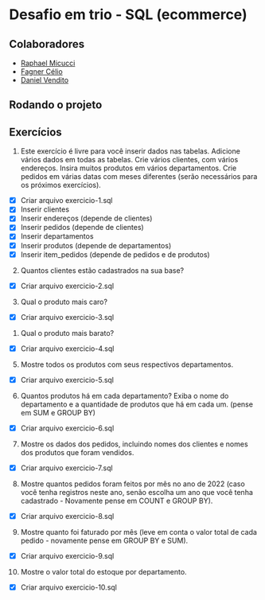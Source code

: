 # Desafio em trio - SQL (ecommerce)



## Colaboradores

* [Raphael Micucci](https://github.com/raphaelmicucci)
* [Fagner Célio](https://github.com/fagnertri)
* [Daniel Vendito](https://github.com/DanielBico)

## Rodando o projeto



## Exercícios
1. Este exercício é livre para você inserir dados nas tabelas. Adicione vários dados em todas as tabelas. Crie vários clientes, com vários endereços. Insira muitos produtos em vários departamentos. Crie pedidos em várias datas com meses diferentes (serão necessários para os próximos exercícios).

- [x] Criar arquivo exercicio-1.sql
- [x] Inserir clientes
- [x] Inserir endereços (depende de clientes)
- [x] Inserir pedidos (depende de clientes)
- [x] Inserir departamentos
- [x] Inserir produtos (depende de departamentos)
- [x] Inserir item_pedidos (depende de pedidos e de produtos)

2. Quantos clientes estão cadastrados na sua base?
- [x] Criar arquivo exercicio-2.sql

3. Qual o produto mais caro?
- [x] Criar arquivo exercicio-3.sql

1. Qual o produto mais barato?
- [x] Criar arquivo exercicio-4.sql

5. Mostre todos os produtos com seus respectivos departamentos.
- [x] Criar arquivo exercicio-5.sql
  
6. Quantos produtos há em cada departamento? Exiba o nome do departamento e a quantidade de produtos que há em cada um. (pense em SUM e GROUP BY)
- [x] Criar arquivo exercicio-6.sql
 
7. Mostre os dados dos pedidos, incluindo nomes dos clientes e nomes dos produtos que foram vendidos.
- [x] Criar arquivo exercicio-7.sql

8. Mostre quantos pedidos foram feitos por mês no ano de 2022 (caso você tenha registros neste ano, senão escolha um ano que você tenha cadastrado - Novamente pense em COUNT e GROUP BY).
- [x] Criar arquivo exercicio-8.sql

9. Mostre quanto foi faturado por mês (leve em conta o valor total de cada pedido - novamente pense em GROUP BY e SUM).
- [x] Criar arquivo exercicio-9.sql

10. Mostre o valor total do estoque por departamento.
- [x] Criar arquivo exercicio-10.sql